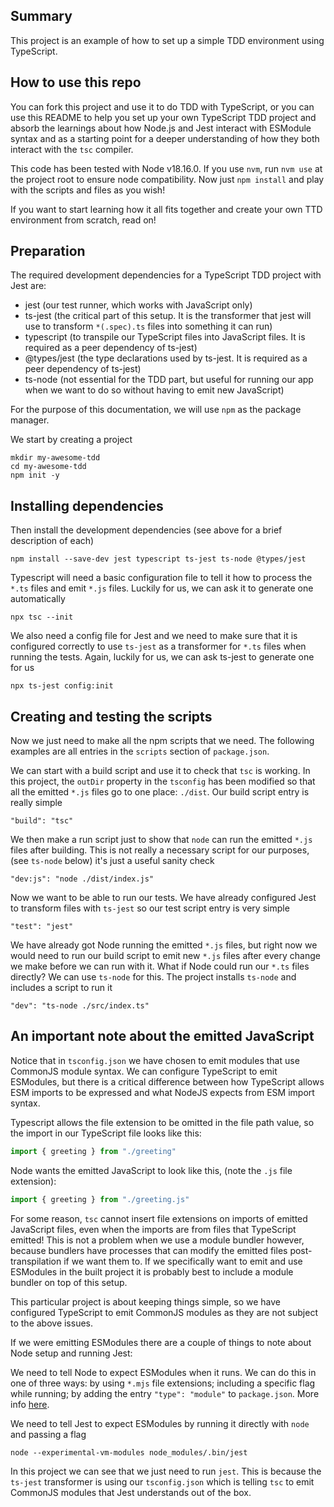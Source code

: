## Summary

This project is an example of how to set up a simple TDD environment using TypeScript.

## How to use this repo

You can fork this project and use it to do TDD with TypeScript, or you can use this README to help you set up your own TypeScript TDD project and absorb the learnings about how Node.js and Jest interact with ESModule syntax and as a starting point for a deeper understanding of how they both interact with the `tsc` compiler.

This code has been tested with Node v18.16.0. If you use `nvm`, run `nvm use` at the project root to ensure node compatibility. Now just `npm install` and play with the scripts and files as you wish!

If you want to start learning how it all fits together and create your own TTD environment from scratch, read on!

## Preparation

The required development dependencies for a TypeScript TDD project with Jest are:
- jest (our test runner, which works with JavaScript only)
- ts-jest (the critical part of this setup. It is the transformer that jest will use to transform `*(.spec).ts` files into something it can run)
- typescript (to transpile our TypeScript files into JavaScript files. It is required as a peer dependency of ts-jest)
- @types/jest (the type declarations used by ts-jest. It is required as a peer dependency of ts-jest)
- ts-node (not essential for the TDD part, but useful for running our app when we want to do so without having to emit new JavaScript)

For the purpose of this documentation, we will use `npm` as the package manager.

We start by creating a project 
```
mkdir my-awesome-tdd
cd my-awesome-tdd
npm init -y
```
## Installing dependencies

Then install the development dependencies (see above for a brief description of each)
```
npm install --save-dev jest typescript ts-jest ts-node @types/jest
```
Typescript will need a basic configuration file to tell it how to process the `*.ts` files and emit `*.js` files. Luckily for us, we can ask it to generate one automatically
```
npx tsc --init
```
We also need a config file for Jest and we need to make sure that it is configured correctly to use `ts-jest` as a transformer for `*.ts` files when running the tests. Again, luckily for us, we can ask ts-jest to generate one for us
```
npx ts-jest config:init
```

## Creating and testing the scripts
Now we just need to make all the npm scripts that we need. The following examples are all entries in the `scripts` section of `package.json`.

We can start with a build script and use it to check that `tsc` is working. In this project, the `outDir` property in the `tsconfig` has been modified so that all the emitted `*.js` files go to one place: `./dist`. Our build script entry is really simple
```
"build": "tsc"
```
We then make a run script just to show that `node` can run the emitted `*.js` files after building. This is not really a necessary script for our purposes, (see `ts-node` below) it's just a useful sanity check
```
"dev:js": "node ./dist/index.js"
```
Now we want to be able to run our tests. We have already configured Jest to transform files with `ts-jest` so our test script entry is very simple
```
"test": "jest"
```
We have already got Node running the emitted `*.js` files, but right now we would need to run our build script to emit new `*.js` files after every change we make before we can run with it. What if Node could run our `*.ts` files directly? We can use `ts-node` for this. The project installs `ts-node` and includes a script to run it
```
"dev": "ts-node ./src/index.ts"
```
## An important note about the emitted JavaScript

Notice that in `tsconfig.json` we have chosen to emit modules that use CommonJS module syntax. We can configure TypeScript to emit ESModules, but there is a critical difference between how TypeScript allows ESM imports to be expressed and what NodeJS expects from ESM import syntax.

Typescript allows the file extension to be omitted in the file path value, so the import in our TypeScript file looks like this:

```typescript
import { greeting } from "./greeting"
```

Node wants the emitted JavaScript to look like this, (note the `.js` file extension):
```javascript
import { greeting } from "./greeting.js"
```

For some reason, `tsc` cannot insert file extensions on imports of emitted JavaScript files, even when the imports are from files that TypeScript emitted! This is not a problem when we use a module bundler however, because bundlers have processes that can modify the emitted files post-transpilation if we want them to. If we specifically want to emit and use ESModules in the built project it is probably best to include a module bundler on top of this setup. 

This particular project is about keeping things simple, so we have configured TypeScript to emit CommonJS modules as they are not subject to the above issues.

If we were emitting ESModules there are a couple of things to note about Node setup and running Jest:

We need to tell Node to expect ESModules when it runs. We can do this in one of three ways: by using `*.mjs` file extensions; including a specific flag while running; by adding the entry `"type": "module"` to `package.json`. More info [here](https://nodejs.org/api/esm.html#enabling).

We need to tell Jest to expect ESModules by running it directly with `node` and passing a flag
```
node --experimental-vm-modules node_modules/.bin/jest
```
In this project we can see that we just need to run `jest`. This is because the `ts-jest` transformer is using our `tsconfig.json` which is telling `tsc` to emit CommonJS modules that Jest understands out of the box.